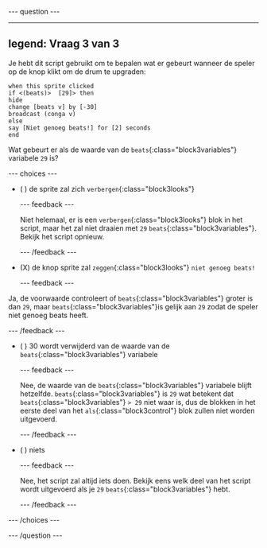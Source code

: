 
--- question ---

---
legend: Vraag 3 van 3
---

Je hebt dit script gebruikt om te bepalen wat er gebeurt wanneer de speler op de knop klikt om de drum te upgraden:

```blocks3
when this sprite clicked
if <(beats)>  [29]> then 
hide
change [beats v] by [-30] 
broadcast (conga v) 
else
say [Niet genoeg beats!] for [2] seconds 
end
```

Wat gebeurt er als de waarde van de `beats`{:class="block3variables"} variabele `29` is?

--- choices ---

- ( ) de sprite zal zich `verbergen`{:class="block3looks"}

  --- feedback ---

  Niet helemaal, er is een `verbergen`{:class="block3looks"} blok in het script, maar het zal niet draaien met `29` `beats`{:class="block3variables"}. Bekijk het script opnieuw.

  --- /feedback ---

- (X) de knop sprite zal `zeggen`{:class="block3looks"} `niet genoeg beats!`

  --- feedback ---

Ja, de voorwaarde controleert of `beats`{:class="block3variables"} groter is dan `29`, maar `beats`{:class="block3variables"}is gelijk aan `29` zodat de speler niet genoeg beats heeft.

  --- /feedback ---

- ( ) 30 wordt verwijderd van de waarde van de `beats`{:class="block3variables"} variabele

  --- feedback ---

  Nee, de waarde van de `beats`{:class="block3variables"} variabele blijft hetzelfde. `beats`{:class="block3variables"} is `29` wat betekent dat `beats`{:class="block3variables"} `> 29` niet waar is, dus de blokken in het eerste deel van het `als`{:class="block3control"} blok zullen niet worden uitgevoerd.

  --- /feedback ---

- ( ) niets

  --- feedback ---

  Nee, het script zal altijd iets doen. Bekijk eens welk deel van het script wordt uitgevoerd als je `29` `beats`{:class="block3variables"} hebt.

  --- /feedback ---

--- /choices ---

--- /question ---
